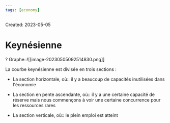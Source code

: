 ```yaml
---
tags: [economy]
---
```

Created: 2023-05-05

# Keynésienne
?
Graphe::![[image-20230505092514830.png]]
<!--SR:!2024-02-15,174,250-->

La courbe keynésienne est divisée en trois sections :
-   La section horizontale, où:: il y a beaucoup de capacités inutilisées dans l'économie
<!--SR:!2024-07-08,195,230-->
-   La section en pente ascendante, où:: il y a une certaine capacité de réserve mais nous commençons à voir une certaine concurrence pour les ressources rares
<!--SR:!2024-03-30,186,230-->
-   La section verticale, où:: le plein emploi est atteint
<!--SR:!2024-04-01,77,230-->